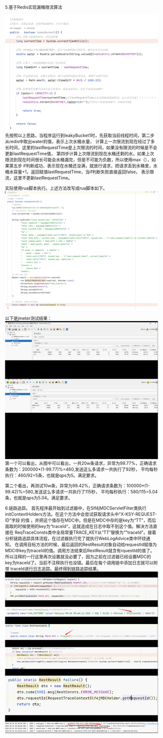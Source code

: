 5.基于Redis实现漏桶限流算法

![img.png](img.png)
  先按照以上思路，当程序运行到leakyBucket1时，先获取当前线程时间，第二步从redis中取出water的值，表示上次水桶水量，
计算上一次限流到现在经过了多长时间，这里的lastRequestTime是上次限流的时间，如果没有限流的时候是不会更新lastRequestTime值，
第四步计算上次限流到现在水桶还剩的水，如果上次限流到现在时间很长可能会水桶漏完，但是不可能为负数，所以使用max（），如果第五步
if判断成功，表示现在水桶还没满，就放行请求，把请求丢到水桶里，水桶水容量+1，返回赋值lastRequestTime，当if判断失败直接返回false，
表示限流，这里不更新lastRequestTime。

  实际使用rua脚本执行。上述方法改写成rua脚本如下。
![img_2.png](img_2.png)




以下是jmeter测试结果：
![img_1.png](img_1.png)
第一个可以看出，从图中可以看出，一共20w条请求，异常为99.77%，正确请求条数为：200000*(1-99.77)%=460,发送这么多请求一共执行了92秒，
平均每秒执行：460/92=5条，也就是qps为5。满足要求。

第二个看出，再测试10w条，异常为99.42%，正确请求条数为：100000*(1-99.42)%=580,发送这么多请求一共执行了115秒，
平均每秒执行：580/115=5.04条，也就是qps为5.04。满足要求。


6.链路追踪。
首先程序最开始到过滤器中，在Slf4jMDCServletFilter类执行initContextHolders方法。在这个方法中会尝试获取请求头中"X-KSY-REQUEST-ID"字段
的值 ，并把这个值存在MDC中。但是在MDC中存的是key为“TT”，而后面取的时候使用的key为“traceId“，这就造成在日志中取不到这个值。解决方法直接在
ReqTraceConsts类中全局常量TRACE_KEY从“TT”替换为“"traceId"。接着分析链路追踪具体流程，在过滤器执行完了就执行WebLogAdvice类中环绕通知。
在调用目标方法的时候，最后返回的RestResult对象自动给requestId赋值为MDC中key为traceId的值。调用方法结束后RestResult就含有rquestId的值了。
所以注释的一行这里再次设置就没必要了，因为之前在过滤器已经设置MDC的key为traceId了。当前不注释执行也没错。最后在每个调用链中添加日志就可以附带
traceId进行日志追踪。最终得到链路追踪结果。
![img_3.png](img_3.png)